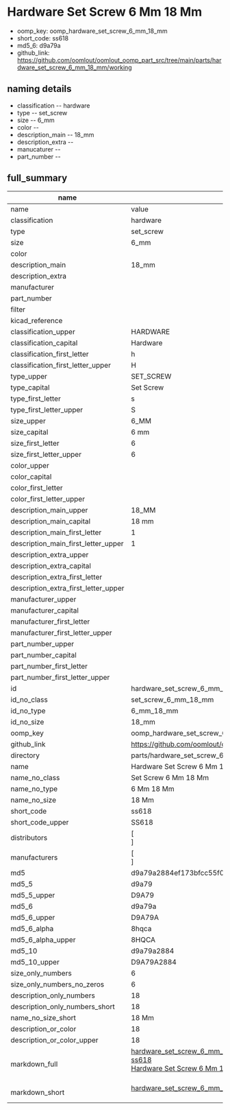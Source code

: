 # Hardware Set Screw 6 Mm 18 Mm

  
* oomp_key: oomp_hardware_set_screw_6_mm_18_mm 
* short_code: ss618
* md5_6: d9a79a  
* github_link: https://github.com/oomlout/oomlout_oomp_part_src/tree/main/parts/hardware_set_screw_6_mm_18_mm/working  
## naming details
* classification -- hardware
* type -- set_screw
* size -- 6_mm
* color -- 
* description_main -- 18_mm
* description_extra -- 
* manucaturer -- 
* part_number -- 





## full_summary
| name | value | 
| --- | --- | 
| name | value | 
| classification | hardware | 
| type | set_screw | 
| size | 6_mm | 
| color |  | 
| description_main | 18_mm | 
| description_extra |  | 
| manufacturer |  | 
| part_number |  | 
| filter |  | 
| kicad_reference |  | 
| classification_upper | HARDWARE | 
| classification_capital | Hardware | 
| classification_first_letter | h | 
| classification_first_letter_upper | H | 
| type_upper | SET_SCREW | 
| type_capital | Set Screw | 
| type_first_letter | s | 
| type_first_letter_upper | S | 
| size_upper | 6_MM | 
| size_capital | 6 mm | 
| size_first_letter | 6 | 
| size_first_letter_upper | 6 | 
| color_upper |  | 
| color_capital |  | 
| color_first_letter |  | 
| color_first_letter_upper |  | 
| description_main_upper | 18_MM | 
| description_main_capital | 18 mm | 
| description_main_first_letter | 1 | 
| description_main_first_letter_upper | 1 | 
| description_extra_upper |  | 
| description_extra_capital |  | 
| description_extra_first_letter |  | 
| description_extra_first_letter_upper |  | 
| manufacturer_upper |  | 
| manufacturer_capital |  | 
| manufacturer_first_letter |  | 
| manufacturer_first_letter_upper |  | 
| part_number_upper |  | 
| part_number_capital |  | 
| part_number_first_letter |  | 
| part_number_first_letter_upper |  | 
| id | hardware_set_screw_6_mm_18_mm | 
| id_no_class | set_screw_6_mm_18_mm | 
| id_no_type | 6_mm_18_mm | 
| id_no_size | 18_mm | 
| oomp_key | oomp_hardware_set_screw_6_mm_18_mm | 
| github_link | https://github.com/oomlout/oomlout_oomp_part_src/tree/main/parts/hardware_set_screw_6_mm_18_mm/working | 
| directory | parts/hardware_set_screw_6_mm_18_mm | 
| name | Hardware Set Screw 6 Mm 18 Mm | 
| name_no_class | Set Screw 6 Mm 18 Mm | 
| name_no_type | 6 Mm 18 Mm | 
| name_no_size | 18 Mm | 
| short_code | ss618 | 
| short_code_upper | SS618 | 
| distributors | [<br>] | 
| manufacturers | [<br>] | 
| md5 | d9a79a2884ef173bfcc55f0892cdab89 | 
| md5_5 | d9a79 | 
| md5_5_upper | D9A79 | 
| md5_6 | d9a79a | 
| md5_6_upper | D9A79A | 
| md5_6_alpha | 8hqca | 
| md5_6_alpha_upper | 8HQCA | 
| md5_10 | d9a79a2884 | 
| md5_10_upper | D9A79A2884 | 
| size_only_numbers | 6 | 
| size_only_numbers_no_zeros | 6 | 
| description_only_numbers | 18 | 
| description_only_numbers_short | 18 | 
| name_no_size_short | 18 Mm | 
| description_or_color | 18 | 
| description_or_color_upper | 18 | 
| markdown_full | [hardware_set_screw_6_mm_18_mm](https://github.com/oomlout/oomlout_oomp_part_src/tree/main/parts/hardware_set_screw_6_mm_18_mm/working)<br>[ss618](https://github.com/oomlout/oomlout_oomp_part_src/tree/main/parts/hardware_set_screw_6_mm_18_mm/working)<br>[Hardware Set Screw 6 Mm 18 Mm](https://github.com/oomlout/oomlout_oomp_part_src/tree/main/parts/hardware_set_screw_6_mm_18_mm/working)<br><br> | 
| markdown_short | [hardware_set_screw_6_mm_18_mm](https://github.com/oomlout/oomlout_oomp_part_src/tree/main/parts/hardware_set_screw_6_mm_18_mm/working)<br><br> | 
